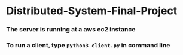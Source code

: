 # Distributed-System-Final-Project

### The server is running at a aws ec2 instance

### To run a client, type `python3 client.py` in command line